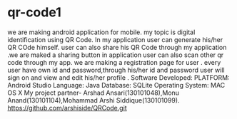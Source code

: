 # qr-code1  
we are making android application for mobile.
my topic is digital identification using QR Code.
In my application user can generate his/her QR COde himself. 
user can also share his QR Code through my application .we are maked a sharing button in application 
user can also scan other qr code through my app. 
we are making a registration page for user .
every user have own id and password,through his/her id and password user will sign on and view and edit his/her profile . 
Software Developed:
PLATFORM: Android Studio 
Language: Java 
Database: SQLite 
Operating System: MAC OS X
My project partner- Arshad Ansari(130101048),Monu Anand(130101104),Mohammad Arshi Siddique(130101099).
https://github.com/arshiside/QRCode.git

